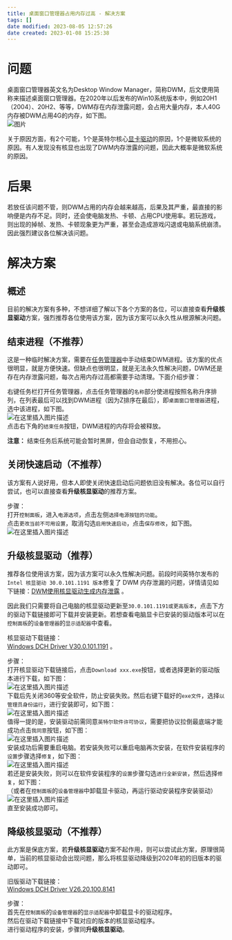 ```yaml
---
title: 桌面窗口管理器占用内存过高 - 解决方案
tags: []
date modified: 2023-08-05 12:57:26
date created: 2023-01-08 15:25:38
---
```

# 问题

桌面窗口管理器英文名为Desktop Window Manager，简称DWM，后文使用简称来描述桌面窗口管理器。在2020年以后发布的Win10系统版本中，例如20H1（2004）、20H2、等等，DWM存在内存泄露问题，会占用大量内存，本人40G内存被DWM占用4G的内存，如下图。  
![图片](Rsources/Assets/bfb7ccae3c1432aa0068bcbea74a4ecb-9fe7f1e0401342b5bc953a2de4a92aa3.png)

关于原因方面，有2个可能，1个是英特尔核心[显卡驱动](https://so.csdn.net/so/search?q=%E6%98%BE%E5%8D%A1%E9%A9%B1%E5%8A%A8&spm=1001.2101.3001.7020)的原因，1个是微软系统的原因。有人发现没有核显也出现了DWM内存泄露的问题，因此大概率是微软系统的原因。

# 后果

若放任该问题不管，则DWM占用的内存会越来越高，后果及其严重，最直接的影响便是内存不足。同时，还会使电脑发热、卡顿、占用CPU使用率。若玩游戏，则出现的掉帧、发热、卡顿现象更为严重，甚至会造成游戏闪退或电脑系统崩溃。因此强烈建议各位解决该问题。

# 解决方案

## 概述

目前的解决方案有多种，不想详细了解以下各个方案的各位，可以直接查看**升级核显驱动**方案，强烈推荐各位使用该方案，因为该方案可以永久性从根源解决问题。

## 结束进程（不推荐）

这是一种临时解决方案，需要在[任务管理器](https://so.csdn.net/so/search?q=%E4%BB%BB%E5%8A%A1%E7%AE%A1%E7%90%86%E5%99%A8&spm=1001.2101.3001.7020)中手动结束DWM进程。该方案的优点很明显，就是方便快速。但缺点也很明显，就是无法永久性解决问题，DWM还是存在内存泄露问题，每次占用内存过高都需要手动清理。下面介绍步骤：

右键任务栏打开任务管理器，点击任务管理器的`名称`部分使进程按照名称升序排列，在列表最后可以找到DWM进程（因为Z排序在最后），即`桌面窗口管理器`进程，选中该进程，如下图。  
![在这里插入图片描述](Rsources/Assets/a14a41083aaf009ad40a0ff520873bf1-9b4f083368574b719a2dd42d1491d90e.png)  
点击右下角的`结束任务`按钮，DWM进程的内存将会被释放。

**注意：** 结束任务后系统可能会暂时黑屏，但会自动恢复，不用担心。

## 关闭快速启动（不推荐）

该方案有人说好用，但本人即使关闭快速启动后问题依旧没有解决。各位可以自行尝试，也可以直接查看**升级核显驱动**的推荐方案。

步骤：  
打开`控制面板`，进入`电源选项`，点击左侧`选择电源按钮的功能`。  
点击`更改当前不可用设置`，取消勾选`启用快速启动`，点击`保存修改`，如下图。  
![在这里插入图片描述](Rsources/Assets/f4449cb49b82adb1a722fe2c822d1e33-f95db1baa7c44ce68e8ad5c8b3e0ce99.png)

## 升级核显驱动（推荐）

推荐各位使用该方案，因为该方案可以永久性解决问题。前段时间英特尔发布的 `Intel 核显驱动 30.0.101.1191 版本`修复了 DWM 内存泄漏的问题，详情请见如下链接：[DWM使用核显驱动生成内存泄露](https://www.intel.cn/content/www/cn/zh/support/articles/000058381/graphics.html) 。

因此我们只需要将自己电脑的核显驱动更新至`30.0.101.1191或更高版本`，点击下方的驱动下载链接即可下载并安装更新。若想查看电脑显卡已安装的驱动版本可以在`控制面板`的`设备管理器`的`显示适配器`中查看。

核显驱动下载链接：  
[Windows DCH Driver V30.0.101.1191](https://www.intel.com/content/www/us/en/download/19344/691496/intel-graphics-windows-dch-drivers.html) 。

步骤：  
打开核显驱动下载链接后，点击`Download xxx.exe`按钮，或者选择更新的驱动版本进行下载，如下图：  
![在这里插入图片描述](Rsources/Assets/cb55f009dfefdcf5350b642f98367e32-ac40b44d80df41b7bea7fefda3b40b04.png)  
下载后先关闭360等安全软件，防止安装失败。然后右键下载好的`exe文件`，选择`以管理员身份运行`，进行安装即可，如下图：  
![在这里插入图片描述](Rsources/Assets/359bed7470c79eedeb41d4d23b226131-f3024a63c8f34e1c9d411db592113fe1.png)  
值得一提的是，安装驱动前需同意`英特尔软件许可协议`，需要把协议拉倒最底端才能成功点击`我同意`按钮，如下图：  
![在这里插入图片描述](Rsources/Assets/9a6ccc36d4fda9e75ef13fb199219f68-2028a7b0cd1047ba88ce05a860a15bdb.png)  
安装成功后需要重启电脑。若安装失败可以重启电脑再次安装，在软件安装程序的`设置`步骤选择`修复`，如下图：  
![在这里插入图片描述](Rsources/Assets/bf249fe7f1d7359eeb81d115e65f2b92-67558544256c4887ac76e86e4f17a57b.png)  
若还是安装失败，则可以在软件安装程序的`设置`步骤勾选`进行全新安装`，然后选择`修复`，如下图：  
（或者在`控制面板`的`设备管理器`中卸载显卡驱动，再运行驱动安装程序安装驱动）  
![在这里插入图片描述](Rsources/Assets/a6d039713aaa0fc0a2fea001bdbb2561-fa5d0d860539417ba62fd90b0258a8da.png)  
直至安装成功即可。

## 降级核显驱动（不推荐）

此方案是保底方案，若**升级核显驱动**方案不起作用，则可以尝试此方案，原理很简单，当前的核显驱动会出现问题，那么将核显驱动降级到2020年初的旧版本的驱动即可。

旧版驱动下载链接：  
[Windows DCH Driver V26.20.100.8141](https://www.intel.com/content/www/us/en/download/19344/29530/intel-graphics-windows-dch-drivers.html)

步骤：  
首先在`控制面板`的`设备管理器`的`显示适配器`中卸载显卡的驱动程序。  
然后在驱动下载链接中下载对应的版本的核显驱动程序。  
进行驱动程序的安装，步骤同**升级核显驱动**。